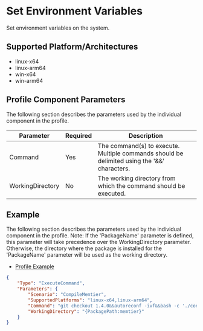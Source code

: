 # Set Environment Variables
Set environment variables on the system.

## Supported Platform/Architectures
* linux-x64
* linux-arm64
* win-x64
* win-arm64

## Profile Component Parameters
The following section describes the parameters used by the individual component in the profile.

| **Parameter** | **Required** | **Description**                                         |
|---------------|--------------|---------------------------------------------------------|
| Command | Yes          | The command(s) to execute. Multiple commands should be delimited using the '&amp;&amp;' characters. |
| WorkingDirectory   | No          | The working directory from which the command should be executed.  |

## Example
The following section describes the parameters used by the individual component in the profile. Note: If the 'PackageName' parameter is defined, this parameter will take precedence over the WorkingDirectory parameter. Otherwise, the directory where the package is installed for the 'PackageName' parameter will be used as the working directory.

* [Profile Example](https://github.com/microsoft/VirtualClient/blob/main/src/VirtualClient/VirtualClient.Main/profiles/PERF-REDIS.json)

```json
{
    "Type": "ExecuteCommand",
    "Parameters": {
        "Scenario": "CompileMemtier",
        "SupportedPlatforms": "linux-x64,linux-arm64",
        "Command": "git checkout 1.4.0&&autoreconf -ivf&&bash -c './configure'&&make",
        "WorkingDirectory": "{PackagePath:memtier}"
    }
}
```